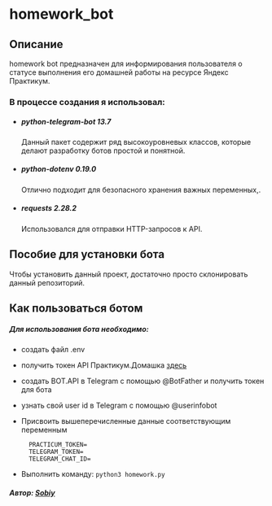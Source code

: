 # homework_bot

## Описание
homework bot предназначен для информирования пользователя о статусе выполнения 
его домашней работы на ресурсе Яндекс Практикум.

### В процессе создания я использовал:
- ##### python-telegram-bot 13.7

  Данный пакет содержит ряд высокоуровневых классов, которые делают разработку ботов простой и понятной. 
- ##### python-dotenv 0.19.0
  Отлично подходит для безопасного хранения важных переменных,.
- ##### requests 2.28.2

  Использовался для отправки HTTP-запросов к API.

## Пособие для установки бота
Чтобы установить данный проект, достаточно просто склонировать данный репозиторий.

## Как пользоваться ботом
##### Для использования бота необходимо:
- создать файл .env
- получить токен API Практикум.Домашка [здесь]( https://oauth.yandex.ru/authorize?response_type=token&client_id=1d0b9dd4d652455a9eb710d450ff456a)
- создать BOT.API в Telegram с помощью @BotFather и получить токен для бота
- узнать свой user id в Telegram с помощью @userinfobot
- Присвоить вышеперечисленные данные соответствующим переменным
  ``` 
    PRACTICUM_TOKEN=
    TELEGRAM_TOKEN=
    TELEGRAM_CHAT_ID= 
  ```
  
- Выполнить команду:
  ``` python3 homework.py ```

##### Автор: [Sobiy](https://github.com/Sobiyk)

